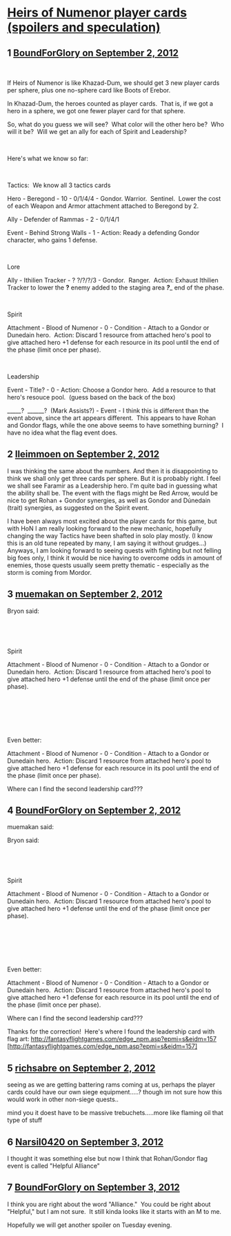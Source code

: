 # [Heirs of Numenor player cards (spoilers and speculation)](https://community.fantasyflightgames.com/topic/70322-heirs-of-numenor-player-cards-spoilers-and-speculation/)

## 1 [BoundForGlory on September 2, 2012](https://community.fantasyflightgames.com/topic/70322-heirs-of-numenor-player-cards-spoilers-and-speculation/?do=findComment&comment=686358)

 

If Heirs of Numenor is like Khazad-Dum, we should get 3 new player cards per sphere, plus one no-sphere card like Boots of Erebor.

In Khazad-Dum, the heroes counted as player cards.  That is, if we got a hero in a sphere, we got one fewer player card for that sphere.

So, what do you guess we will see?  What color will the other hero be?  Who will it be?  Will we get an ally for each of Spirit and Leadership?

 

Here's what we know so far:

 

Tactics:  We know all 3 tactics cards

Hero - Beregond - 10 - 0/1/4/4 - Gondor. Warrior.  Sentinel.  Lower the cost of each Weapon and Armor attachment attached to Beregond by 2.

Ally - Defender of Rammas - 2 - 0/1/4/1

Event - Behind Strong Walls - 1 - Action: Ready a defending Gondor character, who gains 1 defense.

 

Lore

Ally - Ithilien Tracker - ? ?/?/?/3 - Gondor.  Ranger.  Action: Exhaust Ithilien Tracker to lower the ____?____ enemy added to the staging area ___?____ end of the phase.

 

Spirit

Attachment - Blood of Numenor - 0 - Condition - Attach to a Gondor or Dunedain hero.  Action: Discard 1 resource from attached hero's pool to give attached hero +1 defense for each resource in its pool until the end of the phase (limit once per phase).

 

Leadership

Event - Title? - 0 - Action: Choose a Gondor hero.  Add a resource to that hero's resouce pool.  (guess based on the back of the box)

_____?  ______?  (Mark Assists?) - Event - I think this is different than the event above, since the art appears different.  This appears to have Rohan and Gondor flags, while the one above seems to have something burning?  I have no idea what the flag event does.

## 2 [lleimmoen on September 2, 2012](https://community.fantasyflightgames.com/topic/70322-heirs-of-numenor-player-cards-spoilers-and-speculation/?do=findComment&comment=686374)

I was thinking the same about the numbers. And then it is disappointing to think we shall only get three cards per sphere. But it is probably right. I feel we shall see Faramir as a Leadership hero. I'm quite bad in guessing what the ability shall be. The event with the flags might be Red Arrow, would be nice to get Rohan + Gondor synergies, as well as Gondor and Dúnedain (trait) synergies, as suggested on the Spirit event.

I have been always most excited about the player cards for this game, but with HoN I am really looking forward to the new mechanic, hopefully changing the way Tactics have been shafted in solo play mostly. (I know this is an old tune repeated by many, I am saying it without grudges…) Anyways, I am looking forward to seeing quests with fighting but not felling big foes only, I think it would be nice having to overcome odds in amount of enemies, those quests usually seem pretty thematic - especially as the storm is coming from Mordor.

## 3 [muemakan on September 2, 2012](https://community.fantasyflightgames.com/topic/70322-heirs-of-numenor-player-cards-spoilers-and-speculation/?do=findComment&comment=686397)

Bryon said:

 

 

Spirit

Attachment - Blood of Numenor - 0 - Condition - Attach to a Gondor or Dunedain hero.  Action: Discard 1 resource from attached hero's pool to give attached hero +1 defense until the end of the phase (limit once per phase).

 

 

 

Even better:

Attachment - Blood of Numenor - 0 - Condition - Attach to a Gondor or Dunedain hero.  Action: Discard 1 resource from attached hero's pool to give attached hero +1 defense for each resource in its pool until the end of the phase (limit once per phase).  

Where can I find the second leadership card???  

## 4 [BoundForGlory on September 2, 2012](https://community.fantasyflightgames.com/topic/70322-heirs-of-numenor-player-cards-spoilers-and-speculation/?do=findComment&comment=686493)

muemakan said:

Bryon said:

 

 

Spirit

Attachment - Blood of Numenor - 0 - Condition - Attach to a Gondor or Dunedain hero.  Action: Discard 1 resource from attached hero's pool to give attached hero +1 defense until the end of the phase (limit once per phase).

 

 

 

Even better:

Attachment - Blood of Numenor - 0 - Condition - Attach to a Gondor or Dunedain hero.  Action: Discard 1 resource from attached hero's pool to give attached hero +1 defense for each resource in its pool until the end of the phase (limit once per phase).  

Where can I find the second leadership card???  



Thanks for the correction!  Here's where I found the leadership card with flag art: http://fantasyflightgames.com/edge_npm.asp?epmi=s&eidm=157 [http://fantasyflightgames.com/edge_npm.asp?epmi=s&eidm=157]

## 5 [richsabre on September 2, 2012](https://community.fantasyflightgames.com/topic/70322-heirs-of-numenor-player-cards-spoilers-and-speculation/?do=findComment&comment=686533)

seeing as we are getting battering rams coming at us, perhaps the player cards could have our own siege equipment…..? though im not sure how this would work in other non-siege quests..

mind you it doest have to be massive trebuchets…..more like flaming oil that type of stuff

## 6 [Narsil0420 on September 3, 2012](https://community.fantasyflightgames.com/topic/70322-heirs-of-numenor-player-cards-spoilers-and-speculation/?do=findComment&comment=686725)

I thought it was something else but now I think that Rohan/Gondor flag event is called "Helpful Alliance"

## 7 [BoundForGlory on September 3, 2012](https://community.fantasyflightgames.com/topic/70322-heirs-of-numenor-player-cards-spoilers-and-speculation/?do=findComment&comment=686739)

I think you are right about the word "Alliance."  You could be right about "Helpful," but I am not sure.  It still kinda looks like it starts with an M to me.

Hopefully we will get another spoiler on Tuesday evening.

